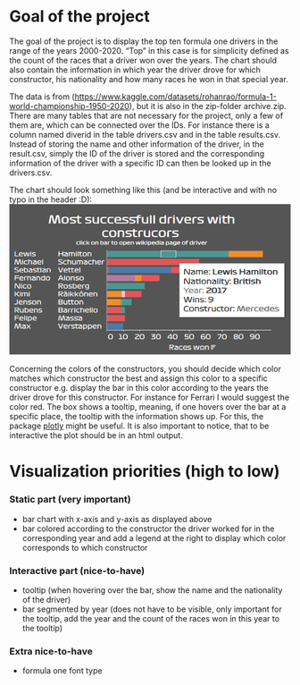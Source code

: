# Goal of the project

The goal of the project is to display the top ten formula one drivers in
the range of the years 2000-2020. “Top” in this case is for simplicity
defined as the count of the races that a driver won over the years. The
chart should also contain the information in which year the driver drove
for which constructor, his nationality and how many races he won in that
special year.

The data is from
(<https://www.kaggle.com/datasets/rohanrao/formula-1-world-championship-1950-2020>),
but it is also in the zip-folder archive.zip. There are many tables that
are not necessary for the project, only a few of them are, which can be
connected over the IDs. For instance there is a column named diverid in
the table drivers.csv and in the table results.csv. Instead of storing
the name and other information of the driver, in the result.csv, simply
the ID of the driver is stored and the corresponding information of the
driver with a specific ID can then be looked up in the drivers.csv.

The chart should look something like this (and be interactive and with
no typo in the header :D): ![](image.png)

Concerning the colors of the constructors, you should decide which color
matches which constructor the best and assign this color to a specific
constructor e.g. display the bar in this color according to the years
the driver drove for this constructor. For instance for Ferrari I would
suggest the color red. The box shows a tooltip, meaning, if one hovers
over the bar at a specific place, the tooltip with the information shows
up. For this, the package [plotly](https://plotly.com/r/) might be
useful. It is also important to notice, that to be interactive the plot
should be in an html output.

# Visualization priorities (high to low)

### Static part (very important)

-   bar chart with x-axis and y-axis as displayed above
-   bar colored according to the constructor the driver worked for in
    the corresponding year and add a legend at the right to display
    which color corresponds to which constructor

### Interactive part (nice-to-have)

-   tooltip (when hovering over the bar, show the name and the
    nationality of the driver)
-   bar segmented by year (does not have to be visible, only important
    for the tooltip, add the year and the count of the races won in this
    year to the tooltip)

### Extra nice-to-have

-   formula one font type
